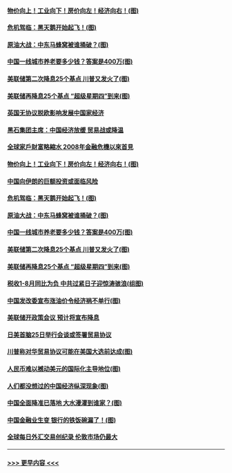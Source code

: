 #### [物价向上！工业向下！房价向左！经济向右！(图)](../pages/p5/907781.md?t=09191300) 
#### [危机驾临：黑天鹅开始起飞！(图)](../pages/p5/907792.md?t=09191300) 
#### [原油大战：中东马蜂窝被谁捅破？(图)](../pages/p5/907788.md?t=09191300) 
#### [中国一线城市养老要多少钱？答案是400万(图)](../pages/p5/907783.md?t=09191300) 
#### [美联储第二次降息25个基点 川普又发火了(图)](../pages/p5/907780.md?t=09191300) 
#### [美联储再降息25个基点 “超级星期四”到来(图)](../pages/p5/907774.md?t=09191300) 
#### [英国无协议脱欧影响发展中国家经济](../pages/p5/907847.md?t=09191300) 
#### [黑石集团主席：中国经济放缓 贸易战或降温](../pages/p5/907842.md?t=09191300) 
#### [全球家戶財富略縮水 2008年金融危機以來首見](../pages/p5/907760.md?t=09191300) 
#### [物价向上！工业向下！房价向左！经济向右！(图)](../pages/p5/907781.md?t=09191300) 
#### [中国向伊朗的巨额投资或面临风险](../pages/p5/907809.md?t=09191300) 
#### [危机驾临：黑天鹅开始起飞！(图)](../pages/p5/907792.md?t=09191300) 
#### [原油大战：中东马蜂窝被谁捅破？(图)](../pages/p5/907788.md?t=09191300) 
#### [中国一线城市养老要多少钱？答案是400万(图)](../pages/p5/907783.md?t=09191300) 
#### [美联储第二次降息25个基点 川普又发火了(图)](../pages/p5/907780.md?t=09191300) 
#### [美联储再降息25个基点 “超级星期四”到来(图)](../pages/p5/907774.md?t=09191300) 
#### [税收1-8月同比为负 中共过紧日子迎惊涛骇浪(组图)](../pages/p5/907759.md?t=09191300) 
#### [中国发改委宣布涨油价令经济祸不单行(图)](../pages/p5/907751.md?t=09191300) 
#### [美联储开政策会议 预计将宣布降息](../pages/p5/907739.md?t=09191300) 
#### [日美首脑25日举行会谈或签署贸易协议](../pages/p5/907734.md?t=09191300) 
#### [川普称对华贸易协议可能在美国大选前达成(图)](../pages/p5/907707.md?t=09191300) 
#### [人民币难以撼动美元的国际化主导地位(图)](../pages/p5/907705.md?t=09191300) 
#### [人们都没想过的中国经济纵深现象(图)](../pages/p5/907684.md?t=09191300) 
#### [中国全面降准已落地 大水漫灌到谁家？(图)](../pages/p5/907688.md?t=09191300) 
#### [中国金融业生变 银行的铁饭碗漏了！(图)](../pages/p5/907683.md?t=09191300) 
#### [全球每日外汇交易创纪录 伦敦市场仍最大](../pages/p5/907685.md?t=09191300) 

----
#### [ >>> 更早内容 <<< ](../indexes/p5-earlier.md)

